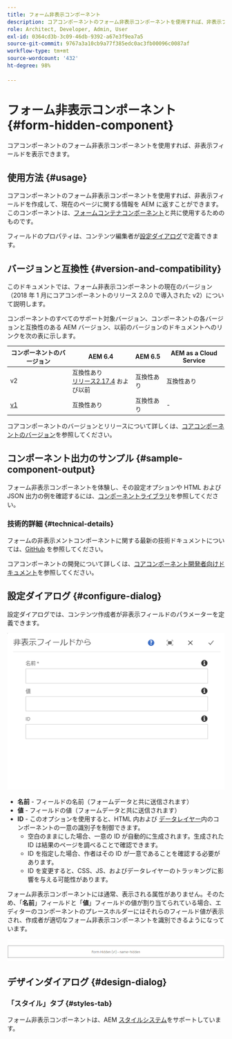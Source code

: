 ```yaml
---
title: フォーム非表示コンポーネント
description: コアコンポーネントのフォーム非表示コンポーネントを使用すれば、非表示フィールドを表示できます。
role: Architect, Developer, Admin, User
exl-id: 0364cd3b-3c09-46db-9392-a67e3f9ea7a5
source-git-commit: 9767a3a10cb9a77f385edc0ac3fb00096c0087af
workflow-type: tm+mt
source-wordcount: '432'
ht-degree: 98%

---
```


# フォーム非表示コンポーネント {#form-hidden-component}

コアコンポーネントのフォーム非表示コンポーネントを使用すれば、非表示フィールドを表示できます。

## 使用方法 {#usage}

コアコンポーネントのフォーム非表示コンポーネントを使用すれば、非表示フィールドを作成して、現在のページに関する情報を AEM に返すことができます。このコンポーネントは、[フォームコンテナコンポーネント](form-container.md)と共に使用するためのものです。

フィールドのプロパティは、コンテンツ編集者が[設定ダイアログ](form-hidden.md)で定義できます。

## バージョンと互換性 {#version-and-compatibility}

このドキュメントでは、フォーム非表示コンポーネントの現在のバージョン（2018 年 1 月にコアコンポーネントのリリース 2.0.0 で導入された v2）について説明します。

コンポーネントのすべてのサポート対象バージョン、コンポーネントの各バージョンと互換性のある AEM バージョン、以前のバージョンのドキュメントへのリンクを次の表に示します。

| コンポーネントのバージョン | AEM 6.4 | AEM 6.5 | AEM as a Cloud Service |
|--- |--- |--- |---|
| v2 | 互換性あり<br>[リリース2.17.4](/help/versions.md) および以前 | 互換性あり | 互換性あり |
| [v1](/help/components/v1/form-hidden-v1.md) | 互換性あり | 互換性あり | - |

コアコンポーネントのバージョンとリリースについて詳しくは、[コアコンポーネントのバージョン](/help/versions.md)を参照してください。

## コンポーネント出力のサンプル {#sample-component-output}

フォーム非表示コンポーネントを体験し、その設定オプションや HTML および JSON 出力の例を確認するには、[コンポーネントライブラリ](https://adobe.com/go/aem_cmp_library_form_hidden_jp)を参照してください。

### 技術的詳細 {#technical-details}

フォームの非表示メントコンポーネントに関する最新の技術ドキュメントについては、[GitHub](https://adobe.com/go/aem_cmp_tech_form_hidden_v2_jp) を参照してください。

コアコンポーネントの開発について詳しくは、[コアコンポーネント開発者向けドキュメント](/help/developing/overview.md)を参照してください。

## 設定ダイアログ {#configure-dialog}

設定ダイアログでは、コンテンツ作成者が非表示フィールドのパラメーターを定義できます。

![フォーム非表示の編集ダイアログ](/help/assets/form-hidden-edit.png)

* **名前** - フィールドの名前（フォームデータと共に送信されます）
* **値** - フィールドの値（フォームデータと共に送信されます）
* **ID** - このオプションを使用すると、HTML 内および [データレイヤー](/help/developing/data-layer/overview.md)内のコンポーネントの一意の識別子を制御できます。
   * 空白のままにした場合、一意の ID が自動的に生成されます。生成された ID は結果のページを調べることで確認できます。
   * ID を指定した場合、作者はその ID が一意であることを確認する必要があります。
   * ID を変更すると、CSS、JS、およびデータレイヤーのトラッキングに影響を与える可能性があります。

フォーム非表示コンポーネントには通常、表示される属性がありません。そのため、「**名前**」フィールドと「**値**」フィールドの値が割り当てられている場合、エディターのコンポーネントのプレースホルダーにはそれらのフィールド値が表示され、作成者が適切なフォーム非表示コンポーネントを識別できるようになっています。

![フォーム非表示コンポーネントの例](/help/assets/form-hidden-example.png)

## デザインダイアログ {#design-dialog}

### 「スタイル」タブ {#styles-tab}

フォーム非表示コンポーネントは、AEM [スタイルシステム](/help/get-started/authoring.md#component-styling)をサポートしています。
